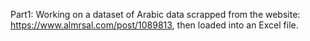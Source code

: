 Part1: Working on a dataset of Arabic data scrapped from the website: https://www.almrsal.com/post/1089813, then loaded into an Excel file.
